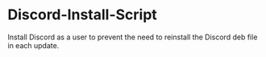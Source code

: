 # Discord-Install-Script
Install Discord as a user to prevent the need to reinstall the Discord deb file in each update.
